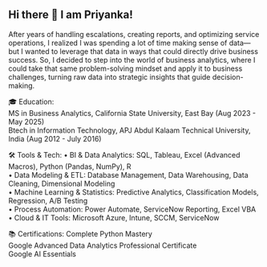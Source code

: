 ## Hi there 👋 I am Priyanka!

After years of handling escalations, creating reports, and optimizing service operations, I realized I was spending a lot of time making sense of data—but I wanted to leverage that data in ways that could directly drive business success. So, I decided to step into the world of business analytics, where I could take that same problem-solving mindset and apply it to business challenges, turning raw data into strategic insights that guide decision-making.  

🎓 Education:  
MS in Business Analytics, California State University, East Bay (Aug 2023 - May 2025)  
Btech in Information Technology, APJ Abdul Kalaam Technical University, India (Aug 2012 - July 2016)  

🛠️ Tools & Tech:
•	BI & Data Analytics: SQL, Tableau, Excel (Advanced Macros), Python (Pandas, NumPy), R  
•	Data Modeling & ETL: Database Management, Data Warehousing, Data Cleaning, Dimensional Modeling  
•	Machine Learning & Statistics: Predictive Analytics, Classification Models, Regression, A/B Testing  
•	Process Automation: Power Automate, ServiceNow Reporting, Excel VBA  
•	Cloud & IT Tools: Microsoft Azure, Intune, SCCM, ServiceNow  

📚 Certifications:
Complete Python Mastery  
Google Advanced Data Analytics Professional Certificate  
Google AI Essentials  

